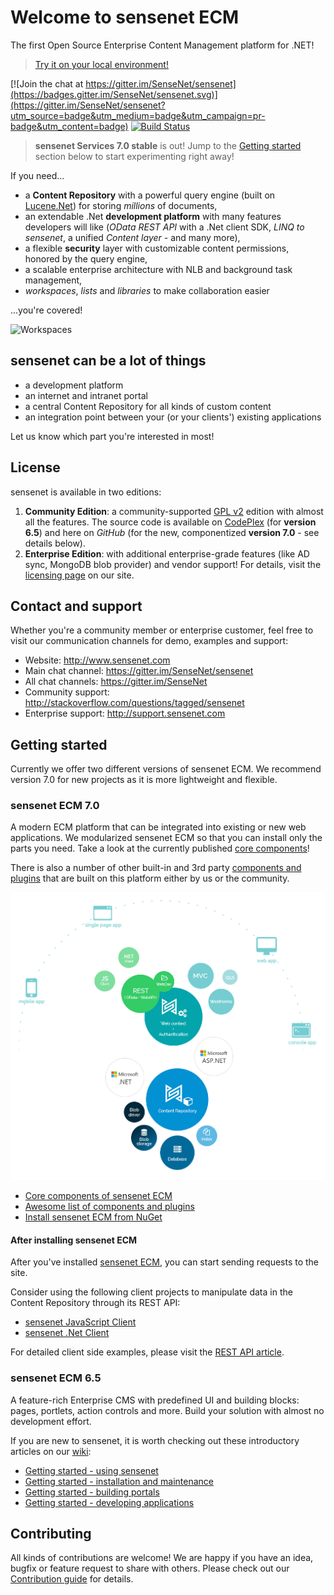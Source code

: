 # Welcome to sensenet ECM
The first Open Source Enterprise Content Management platform for .NET! 

> [Try it on your local environment!](http://www.sensenet.com/try-it)

[![Join the chat at https://gitter.im/SenseNet/sensenet](https://badges.gitter.im/SenseNet/sensenet.svg)](https://gitter.im/SenseNet/sensenet?utm_source=badge&utm_medium=badge&utm_campaign=pr-badge&utm_content=badge)
[![Build Status](https://dev.azure.com/sensenetplatform/sensenet/_apis/build/status/sensenet)](https://dev.azure.com/sensenetplatform/sensenet/_build/latest?definitionId=1)

> **sensenet Services 7.0 stable** is out! Jump to the [Getting started](#GettingStarted) section below to start experimenting right away!

If you need...
- a **Content Repository** with a powerful query engine (built on [Lucene.Net](https://lucenenet.apache.org)) for storing *millions* of documents,
- an extendable .Net **development platform** with many features developers will like (*OData REST API* with a .Net client SDK, *LINQ to sensenet*, a unified *Content layer* - and many more),
- a flexible **security** layer with customizable content permissions, honored by the query engine,
- a scalable enterprise architecture with NLB and background task management,
- *workspaces*, *lists* and *libraries* to make collaboration easier

...you're covered!

![Workspaces](http://wiki.sensenet.com/images/5/5e/Ws-main.png "Workspaces")

## sensenet can be a lot of things

- a development platform
- an internet and intranet portal
- a central Content Repository for all kinds of custom content
- an integration point between your (or your clients') existing applications

Let us know which part you're interested in most!

## License
sensenet is available in two editions:

1. **Community Edition**: a community-supported [GPL v2](LICENSE) edition with almost all the features.
   The source code is available on [CodePlex](http://sensenet.codeplex.com) (for **version 6.5**) and here on *GitHub* (for the new, componentized **version 7.0** - see details below).
2. **Enterprise Edition**: with additional enterprise-grade features (like AD sync, MongoDB blob provider) and vendor support! For details, visit the [licensing page](http://www.sensenet.com/sensenet-ecm/licencing) on our site.

## Contact and support
Whether you're a community member or enterprise customer, feel free to visit our communication channels for demo, examples and support:
- Website: http://www.sensenet.com
- Main chat channel: https://gitter.im/SenseNet/sensenet
- All chat channels: https://gitter.im/SenseNet
- Community support: http://stackoverflow.com/questions/tagged/sensenet
- Enterprise support: http://support.sensenet.com

<a name="GettingStarted"></a>
## Getting started
Currently we offer two different versions of sensenet ECM. We recommend version 7.0 for new projects as it is more lightweight and flexible.

### sensenet ECM 7.0
A modern ECM platform that can be integrated into existing or new web applications. We modularized sensenet ECM so that you can install only the parts you need. Take a look at the currently published [core components](/docs/sensenet-components.md)!

There is also a number of other built-in and 3rd party [components and plugins](https://github.com/SenseNet/awesome-sensenet) that are built on this platform either by us or the community.

![sensenet components](https://github.com/SenseNet/sn-resources/raw/master/images/sn-components/sn-components.png "sensenet components")

- [Core components of sensenet ECM](/docs/sensenet-components.md)
- [Awesome list of components and plugins](https://github.com/SenseNet/awesome-sensenet)
- [Install sensenet ECM from NuGet](/docs/install-sn-from-nuget.md)

#### After installing sensenet ECM
After you've installed [sensenet ECM](/docs/install-sn-from-nuget.md), you can start sending requests to the site. 

Consider using the following client projects to manipulate data in the Content Repository through its REST API:

- [sensenet JavaScript Client](https://github.com/SenseNet/sn-client-js)
- [sensenet .Net Client](https://github.com/SenseNet/sn-client-dotnet)

For detailed client side examples, please visit the [REST API article](http://wiki.sensenet.com/OData_REST_API).

### sensenet ECM 6.5
A feature-rich Enterprise CMS with predefined UI and building blocks: pages, portlets, action controls and more. Build your solution with almost no development effort.

If you are new to sensenet, it is worth checking out these introductory articles on our [wiki](http://wiki.sensenet.com):
- [Getting started - using sensenet](http://wiki.sensenet.com/Getting_started_-_using_Sense/Net)
- [Getting started - installation and maintenance](http://wiki.sensenet.com/Getting_started_-_installation_and_maintenance)
- [Getting started - building portals](http://wiki.sensenet.com/Getting_started_-_building_portals)
- [Getting started - developing applications](http://wiki.sensenet.com/Getting_started_-_developing_applications)

## Contributing
All kinds of contributions are welcome! We are happy if you have an idea, bugfix or feature request to share with others. Please check out our [Contribution guide](CONTRIBUTING.md) for details.

